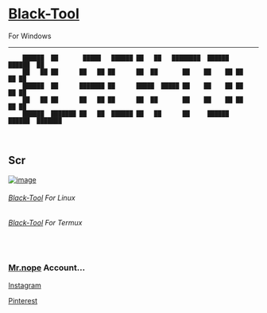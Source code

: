 # [Black-Tool](https://github.com/mrprogrammer2938/Black-Tool-Windows)
For Windows
<hr>

```
    ██████  ██       █████   ██████ ██   ██   ████████  ██████   ██████  ██        
    ██   ██ ██      ██   ██ ██      ██  ██       ██    ██    ██ ██    ██ ██      
    ██████  ██      ███████ ██      █████  █████ ██    ██    ██ ██    ██ ██      
    ██   ██ ██      ██   ██ ██      ██  ██       ██    ██    ██ ██    ██ ██      
    ██████  ███████ ██   ██  ██████ ██   ██      ██     ██████   ██████  ███████ 
```
<br>

## Scr
[![image](https://user-images.githubusercontent.com/78996423/128598537-d1f19985-740d-415f-98db-32b4212f3050.png)](https://github.com/mrprogrammer2938/Black-Tool-Windows)
<br>

###### [Black-Tool](https://github.com/mrprogrammer2938/Black-Tool) For Linux <br>
###### [Black-Tool](https://github.com/mrprogrammer2938/Black-Tool-Termux) For Termux
<br>

### [Mr.nope](https://github.com/mrprogrammer2938) Account...

[Instagram](https://instagram.com/programmer2938)

[Pinterest](https://www.pinterest.com/mrprogrammer2938)
